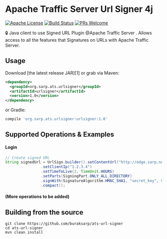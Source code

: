 Apache Traffic Server Url Signer 4j
========

[![Apache License](http://img.shields.io/badge/license-ASL-blue.svg)](https://github.com/buraksarp/ats-url-signer/blob/master/LICENSE)
[![Build Status](https://travis-ci.org/buraksarp/ats-url-signer.svg)](https://travis-ci.org/buraksarp/ats-url-signer)
[![PRs Welcome](https://img.shields.io/badge/PRs-welcome-brightgreen.svg)](http://makeapullrequest.com)

:lock: Java client to use Signed URL Plugin @Apache Traffic Server . Allows access to all the features that Signatures on URLs with Apache Traffic Server.

Usage
--------

Download [the latest release JAR][1] or grab via Maven:
```xml
<dependency>
  <groupId>org.sarp.ats.urlsigner</groupId>
  <artifactId>urlsigner</artifactId>
  <version>1.0</version>
</dependency>
```
or Gradle:
```groovy
compile 'org.sarp.ats.urlsigner:urlsigner:1.0'
```

Supported Operations & Examples
--------

#### Login

```java
// Create signed URL
String signedUrl = UrlSign.builder().setContentUrl("http://edge.sarp.net/public/magazine/object.pdf")
                .setClientIp("1.2.3.4")
                .setTimeToLive(2, TimeUnit.HOURS)
                .setParts(SigningPart.ONLY_ALL_DIRECTORY)
                .signWith(SignatureAlgorithm.HMAC_SHA1, "secret_key", 0)
                .compact();
```

#### (More operations to be added)

Building from the source
--------
```
git clone https://github.com/buraksarp/ats-url-signer
cd ats-url-signer
mvn clean install
```
